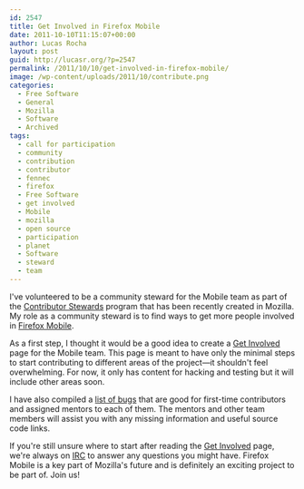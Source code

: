 ```yaml
---
id: 2547
title: Get Involved in Firefox Mobile
date: 2011-10-10T11:15:07+00:00
author: Lucas Rocha
layout: post
guid: http://lucasr.org/?p=2547
permalink: /2011/10/10/get-involved-in-firefox-mobile/
image: /wp-content/uploads/2011/10/contribute.png
categories:
  - Free Software
  - General
  - Mozilla
  - Software
  - Archived
tags:
  - call for participation
  - community
  - contribution
  - contributor
  - fennec
  - firefox
  - Free Software
  - get involved
  - Mobile
  - mozilla
  - open source
  - participation
  - planet
  - Software
  - steward
  - team
---
```

I've volunteered to be a community steward for the Mobile team as part of the
[Contributor Stewards](https://wiki.mozilla.org/Stewards) program that has been
recently created in Mozilla. My role as a community steward is to find ways to
get more people involved in [Firefox Mobile](https://wiki.mozilla.org/Mobile).

As a first step, I thought it would be a good idea to create a [Get
Involved](https://wiki.mozilla.org/Mobile/Get_Involved) page for the Mobile
team. This page is meant to have only the minimal steps to start contributing
to different areas of the project—it shouldn't feel overwhelming. For now, it
only has content for hacking and testing but it will include other areas soon.

I have also compiled a [list of
bugs](https://bugzilla.mozilla.org/buglist.cgi?quicksearch=prod%3AFennec+whiteboard%3Amentor)
that are good for first-time contributors and assigned mentors to each of them.
The mentors and other team members will assist you with any missing information
and useful source code links.

If you're still unsure where to start after reading the [Get
Involved](https://wiki.mozilla.org/Mobile/Get_Involved) page, we're always on
[IRC](https://wiki.mozilla.org/Mobile/Get_Involved#Communication) to answer any
questions you might have. Firefox Mobile is a key part of Mozilla's future and
is definitely an exciting project to be part of. Join us!
